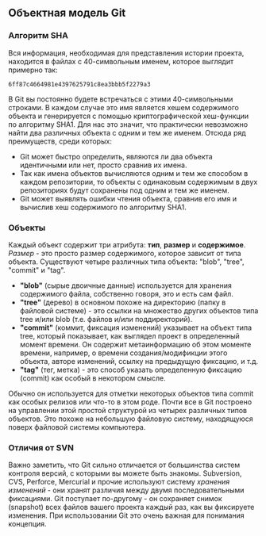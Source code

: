 ## Объектная модель Git ##

### Алгоритм SHA ###

Вся информация, необходимая для представления истории проекта, находится в файлах с 40-символьным именем, которое выглядит примерно так:

    6ff87c4664981e4397625791c8ea3bbb5f2279a3

В Git вы постоянно будете встречаться с этими 40-символьными строками.
В каждом случае это имя является хешем содержимого объекта и генерируется с помощью криптографической хеш-функции по алгоритму SHA1.
Для нас это значит, что практически невозможно найти два различных объекта с одним и тем же именем. Отсюда ряд преимуществ, среди которых:
- Git может быстро определить, являются ли два объекта идентичными или нет, просто сравнив их имена.
- Так как имена объектов вычисляются одним и тем же способом в каждом репозитории, то объекты с одинаковым содержимым в двух репозиториях будут сохранены под одним и тем же именем.
- Git может выявлять ошибки чтения объекта, сравнив его имя и вычислив хеш содержимого по алгоритму SHA1.

### Объекты ###

Каждый объект содержит три атрибута: **тип**, **размер** и **содержимое**.
_Размер_ - это просто размер содержимого, которое зависит от типа объекта.
Существуют четыре различных типа объекта: "blob", "tree", "commit" и "tag".

- **"blob"** (сырые двоичные данные) используется для хранения содержимого файла, собственно говоря, это и есть сам файл.
- **"tree"** (дерево) в основном похоже на директорию (папку в файловой системе) - это ссылки на множество других объектов типа tree и/или blob (т.е. файлов и/или поддиректорий).
- **"commit"** (коммит, фиксация изменений) указывает на объект типа tree, который показывает, как выглядел проект в определенный момент времени.
    Он содержит метаинформацию об этом моменте времени, например, о времени создания/модификции этого объекта, авторе изменений, ссылку на предыдущую фиксацию, и т.д.
- **"tag"** (тег, метка) - это способ указать определенную фиксацию (commit) как особый в некотором смысле.

Обычно он используется для отметки некоторых объектов типа commit как особых релизов или что-то в этом роде.
Почти все в Git построено на управлении этой простой структурой из четырех различных типов объектов.
Это похоже на небольшую файловую систему, находящуюся поверх файловой системы компьютера.

### Отличия от SVN ###

Важно заметить, что Git сильно отличается от большинства систем контроля версий, с которыми вы можете быть знакомы.
Subversion, CVS, Perforce, Mercurial и прочие используют систему _хранения изменений_ - они хранят различия между двумя последовательными фиксациями.
Git поступает по-другому - он сохраняет снимок (snapshot) всех файлов вашего проекта каждый раз, как вы фиксируете изменения.
При использовании Git это очень важная для понимания концепция.


